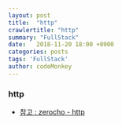 ```yaml
---
layout: post
title:  "http"
crawlertitle: "http"
summary: "FullStack"
date:   2018-11-20 18:00 +0900
categories: posts
tags: 'FullStack'
author: codeMonkey
---
```


### http

- [참고 : zerocho - http](https://www.zerocho.com/category/HTTP)

